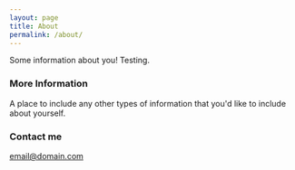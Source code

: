 ```yaml
---
layout: page
title: About
permalink: /about/
---
```


Some information about you! Testing.

### More Information

A place to include any other types of information that you'd like to include about yourself.

### Contact me

[email@domain.com](mailto:email@domain.com)
